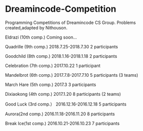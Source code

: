 # Dreamincode-Competition
Programming Competitions of Dreamincode CS Group. Problems created,adapted by Nithouson.

Eldrazi (10th comp.)  Coming soon...

Quadrille (9th comp.)     2018.7.25-2018.7.30    2 participants

Goodchild (8th comp.)     2018.1.16-2018.1.18    2 participants

Celebration (7th comp.)   2017.10.22             1 participant

Mandelbrot (6th comp.)    2017.7.8-2017.7.10     5 participants (3 teams)

March Hare (5th comp.)    2017.3                 3 participants

Dixiaokong (4th comp.)    2017.1.20              8 participants (2 teams)

Good Luck (3rd comp.）    2016.12.16-2016.12.18  5 participants

Aurora(2nd comp.)         2016.11.18-2016.11.20  8 participants

Break Ice(1st comp.)      2016.10.21-2016.10.23  7 participants
